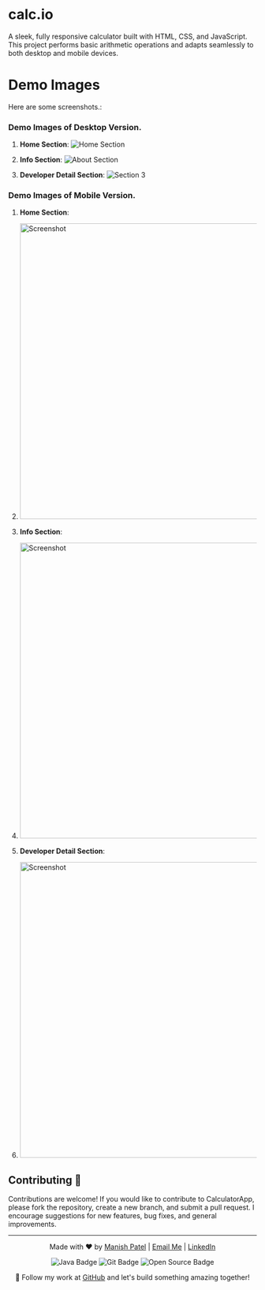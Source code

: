 # calc.io
A sleek, fully responsive calculator built with HTML, CSS, and JavaScript. This project performs basic arithmetic operations and adapts seamlessly to both desktop and mobile devices.

# Demo Images 

Here are some screenshots.:

### Demo Images of Desktop Version.

1. **Home Section**:
   ![Home Section](https://github.com/its-maneeshk/.assets/blob/30f8e2539485711c037afd4d69f82b24483ed668/calc.io/Calculator_DesktopVersion_Home.png)

2. **Info Section**:
   ![About Section](https://github.com/its-maneeshk/.assets/blob/30f8e2539485711c037afd4d69f82b24483ed668/calc.io/Calculator_DesktopVersion_Info.png)
   
3. **Developer Detail Section**: 
   ![Section 3](https://github.com/its-maneeshk/.assets/blob/30f8e2539485711c037afd4d69f82b24483ed668/calc.io/Calculator_DesktopVersion_DevDetail.png)

### Demo Images of Mobile Version.

1. **Home Section**:
2. <img src="https://github.com/its-maneeshk/.assets/blob/30f8e2539485711c037afd4d69f82b24483ed668/calc.io/Calculator_Mobile_version_Home.jpg" alt="Screenshot" style="width:auto; height:600px;">

3. **Info Section**:
4. <img src="https://github.com/its-maneeshk/.assets/blob/30f8e2539485711c037afd4d69f82b24483ed668/calc.io/Calculator_Mobile_version_Info.jpg" alt="Screenshot" style="width:auto; height:600px;">

5. **Developer Detail Section**:
6. <img src="https://github.com/its-maneeshk/.assets/blob/30f8e2539485711c037afd4d69f82b24483ed668/calc.io/Calculator_Mobile_version_DevDetails.jpg" alt="Screenshot" style="width:auto; height:600px;">




## Contributing 🛂
Contributions are welcome! If you would like to contribute to CalculatorApp, please fork the repository, create a new branch, and submit a pull request. I encourage suggestions for new features, bug fixes, and general improvements.


---

<p align="center">
  Made with ❤️ by <a href="https://www.instagram.com/its_maneeshk_/" target="_blank">Manish Patel</a> | 
  <a href="mailto:maneeshkurmii@gmail.com">Email Me</a> | 
  <a href="https://www.linkedin.com/in/itsmaneeshk/" target="_blank">LinkedIn</a>
</p>

<p align="center">
  <img src="https://img.shields.io/badge/Code-Java-blue?style=flat-square&logo=java" alt="Java Badge">
  <img src="https://img.shields.io/badge/Tool-Git-orange?style=flat-square&logo=git" alt="Git Badge">
  <img src="https://img.shields.io/badge/Project-Open%20Source-brightgreen?style=flat-square" alt="Open Source Badge">
</p>

<p align="center">
  🚀 Follow my work at <a href="https://github.com/its-maneeshk" target="_blank">GitHub</a> and let's build something amazing together!
</p>


